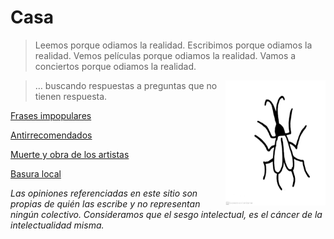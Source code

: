 # **Casa**

> Leemos porque odiamos la realidad. 
> Escribimos porque odiamos la realidad. 
> Vemos películas porque odiamos la realidad. 
> Vamos a conciertos porque odiamos la realidad. 
<img align="right" src="https://raw.githubusercontent.com/lasanalfabetas/casa/master/Blogspot/Cuca1.jpeg" height="200" width="160">

> … buscando respuestas a preguntas que no tienen respuesta. 

[Frases impopulares](https://raw.githubusercontent.com/lasanalfabetas/casa/master/Secciones/frasesimpopulares)

[Antirrecomendados]()

[Muerte y obra de los artistas]()

[Basura local]()


*Las opiniones referenciadas en este sitio son propias de quién las escribe y no representan ningún colectivo. 
Consideramos que el sesgo intelectual, es el cáncer de la intelectualidad misma.*
